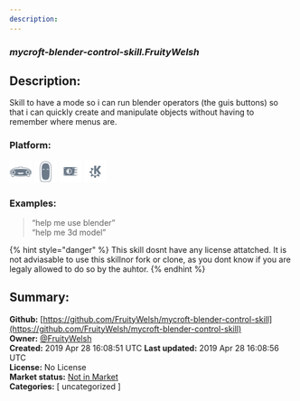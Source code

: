 ```yaml
---
description: 
---
```


### _mycroft-blender-control-skill.FruityWelsh_  
## Description:  
Skill to have a mode so i can run blender operators (the guis buttons) so that i can quickly create and manipulate objects without having to remember where menus are.  
### Platform:  
 ![Mark I](../.gitbook/assets/mark-1-icon.png)  ![Mark II](../.gitbook/assets/mark-2-icon.png)  ![Picroft](../.gitbook/assets/picroft-icon.png)  ![plasmoid](../.gitbook/assets/kde.png)   
### Examples:  
> “help me use blender”  
> “help me 3d model”  
  
{% hint style="danger" %}
This skill dosnt have any license attatched. It is not adviasable to use this skillnor fork or clone, as you dont know if you are legaly allowed to do so by the auhtor.
{% endhint %}
  
## Summary:  
**Github:** [https://github.com/FruityWelsh/mycroft-blender-control-skill](https://github.com/FruityWelsh/mycroft-blender-control-skill)  
**Owner:** [@FruityWelsh](https://github.com/FruityWelsh)  
**Created:** 2019 Apr 28 16:08:51 UTC  **Last updated:** 2019 Apr 28 16:08:56 UTC  
**License:** No License  
**Market status:** [Not in Market](https://market.mycroft.ai/skill/)  
**Categories:** [ uncategorized ]   
